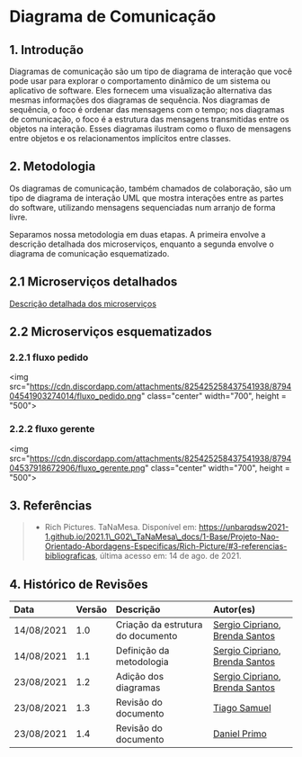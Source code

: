 # Diagrama de Comunicação

## 1. Introdução

Diagramas de comunicação são um tipo de diagrama de interação que você pode usar
para explorar o comportamento dinâmico de um sistema ou aplicativo de software.
Eles fornecem uma visualização alternativa das mesmas informações dos diagramas
de sequência. Nos diagramas de sequência, o foco é ordenar das mensagens com o
tempo; nos diagramas de comunicação, o foco é a estrutura das mensagens transmitidas
entre os objetos na interação. Esses diagramas ilustram como o fluxo de mensagens
entre objetos e os relacionamentos implícitos entre classes.

## 2. Metodologia

Os diagramas de comunicação, também chamados de colaboração, são um tipo de diagrama
de interação UML que mostra interações entre as partes do software, utilizando
mensagens sequenciadas num arranjo de forma livre.

Separamos nossa metodologia em duas etapas. A primeira envolve a descrição detalhada
dos microserviços, enquanto a segunda envolve o diagrama de comunicação esquematizado.

## 2.1 Microserviços detalhados
[Descrição detalhada dos microserviços](https://unbarqdsw2021-1.github.io/2021.1_G02_TaNaMesa_docs/2-Modelagem/extras/arquitetura/#23-abordagem-arquitetural)

## 2.2 Microserviços esquematizados

### 2.2.1 fluxo pedido 
<img src="https://cdn.discordapp.com/attachments/825425258437541938/879404541903274014/fluxo_pedido.png" class="center" width="700", height = "500">

### 2.2.2 fluxo gerente
<img src="https://cdn.discordapp.com/attachments/825425258437541938/879404537918672906/fluxo_gerente.png" class="center" width="700", height = "500">

## 3. Referências

> - Rich Pictures. TaNaMesa. Disponível em:
    https://unbarqdsw2021-1.github.io/2021.1\_G02\_TaNaMesa\_docs/1-Base/Projeto-Nao-Orientado-Abordagens-Especificas/Rich-Picture/#3-referencias-bibliograficas,
    última acesso em: 14 de ago. de 2021.

## 4. Histórico de Revisões

| Data       | Versão | Descrição    | Autor(es)       |
| :--------- | :----- | :----------- | :-------------- |
| 14/08/2021 | 1.0    | Criação da estrutura do documento | [Sergio Cipriano](https://github.com/sergiosacj), [Brenda Santos](https://github.com/brendavsantos) |
| 14/08/2021 | 1.1    | Definição da metodologia          | [Sergio Cipriano](https://github.com/sergiosacj), [Brenda Santos](https://github.com/brendavsantos) |
| 23/08/2021 | 1.2    | Adição dos diagramas              | [Sergio Cipriano](https://github.com/sergiosacj), [Brenda Santos](https://github.com/brendavsantos) |
| 23/08/2021 | 1.3    | Revisão do documento              | [Tiago Samuel](https://github.com/tsrrodrigues) |
| 23/08/2021 | 1.4    | Revisão do documento              | [Daniel Primo](https://github.com/danieldagerom)|
